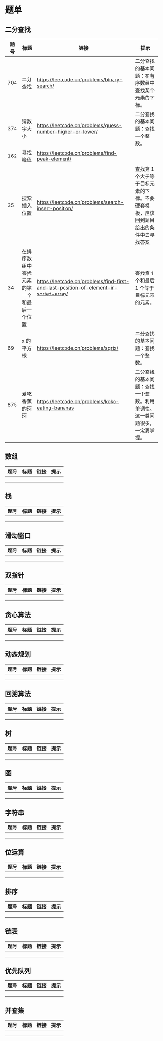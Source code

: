 # 题单

## 二分查找

| 题号 | 标题                                       | 链接                                                         | 提示                                                         |
| ---- | ------------------------------------------ | ------------------------------------------------------------ | ------------------------------------------------------------ |
| 704  | 二分查找                                   | https://leetcode.cn/problems/binary-search/                  | 二分查找的基本问题：在有序数组中查找某个元素的下标。         |
| 374  | 猜数字大小                                 | https://leetcode.cn/problems/guess-number-higher-or-lower/   | 二分查找的基本问题：查找一个整数。                           |
| 162  | 寻找峰值                                   | https://leetcode.cn/problems/find-peak-element/              |                                                              |
| 35   | 搜索插入位置                               | https://leetcode.cn/problems/search-insert-position/         | 查找第 1 个大于等于目标元素的下标。不要硬套模板，应该回到题目给出的条件中去寻找答案 |
| 34   | 在排序数组中查找元素的第一个和最后一个位置 | https://leetcode.cn/problems/find-first-and-last-position-of-element-in-sorted-array/ | 查找第 1 个和最后 1 个等于目标元素的元素。                   |
| 69   | x 的平方根                                 | https://leetcode.cn/problems/sqrtx/                          | 二分查找的基本问题：查找一个整数。                           |
| 875  | 爱吃香蕉的珂珂                             | https://leetcode.cn/problems/koko-eating-bananas             | 二分查找的基本问题：查找一个整数。利用单调性。这一类问题很多，一定要掌握。 |

## 数组

| 题号 | 标题 | 链接 | 提示 |
| ---- | ---- | ---- | ---- |
|      |      |      |      |
|      |      |      |      |
|      |      |      |      |

## 栈

| 题号 | 标题 | 链接 | 提示 |
| ---- | ---- | ---- | ---- |
|      |      |      |      |
|      |      |      |      |
|      |      |      |      |



## 滑动窗口

| 题号 | 标题 | 链接 | 提示 |
| ---- | ---- | ---- | ---- |
|      |      |      |      |
|      |      |      |      |
|      |      |      |      |

## 双指针

| 题号 | 标题 | 链接 | 提示 |
| ---- | ---- | ---- | ---- |
|      |      |      |      |
|      |      |      |      |
|      |      |      |      |

## 贪心算法

| 题号 | 标题 | 链接 | 提示 |
| ---- | ---- | ---- | ---- |
|      |      |      |      |
|      |      |      |      |
|      |      |      |      |

## 动态规划

| 题号 | 标题 | 链接 | 提示 |
| ---- | ---- | ---- | ---- |
|      |      |      |      |
|      |      |      |      |
|      |      |      |      |

## 回溯算法

| 题号 | 标题 | 链接 | 提示 |
| ---- | ---- | ---- | ---- |
|      |      |      |      |
|      |      |      |      |
|      |      |      |      |

## 树

| 题号 | 标题 | 链接 | 提示 |
| ---- | ---- | ---- | ---- |
|      |      |      |      |
|      |      |      |      |
|      |      |      |      |

## 图

| 题号 | 标题 | 链接 | 提示 |
| ---- | ---- | ---- | ---- |
|      |      |      |      |
|      |      |      |      |
|      |      |      |      |

## 字符串

| 题号 | 标题 | 链接 | 提示 |
| ---- | ---- | ---- | ---- |
|      |      |      |      |
|      |      |      |      |
|      |      |      |      |

## 位运算

| 题号 | 标题 | 链接 | 提示 |
| ---- | ---- | ---- | ---- |
|      |      |      |      |
|      |      |      |      |
|      |      |      |      |

## 排序

| 题号 | 标题 | 链接 | 提示 |
| ---- | ---- | ---- | ---- |
|      |      |      |      |
|      |      |      |      |
|      |      |      |      |

## 链表

| 题号 | 标题 | 链接 | 提示 |
| ---- | ---- | ---- | ---- |
|      |      |      |      |
|      |      |      |      |
|      |      |      |      |

## 优先队列

| 题号 | 标题 | 链接 | 提示 |
| ---- | ---- | ---- | ---- |
|      |      |      |      |
|      |      |      |      |
|      |      |      |      |

## 并查集

| 题号 | 标题 | 链接 | 提示 |
| ---- | ---- | ---- | ---- |
|      |      |      |      |
|      |      |      |      |
|      |      |      |      |